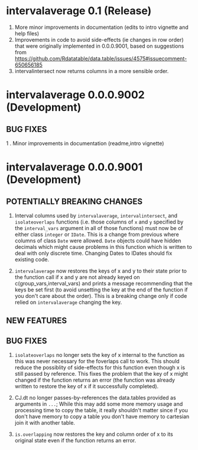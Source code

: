 # intervalaverage 0.1 (Release)

1. More minor improvements in documentation (edits to intro vignette and help files)
2. Improvements in code to avoid side-effects (ie changes in row order) that were originally implemented in 0.0.0.9001, based on suggestions from https://github.com/Rdatatable/data.table/issues/4575#issuecomment-650656185  
3. intervalintersect now returns columns in a more sensible order.

# intervalaverage 0.0.0.9002 (Development)

## BUG FIXES
1 . Minor improvements in documentation (readme,intro vignette)

# intervalaverage 0.0.0.9001 (Development)

## POTENTIALLY BREAKING CHANGES

1. Interval columns used by `intervalaverage`, `intervalintersect`,
and `isolateoverlaps` functions (i.e. those columns of `x` and `y`
specified by the `interval_vars` argument in all of those functions)
must now be of either class `integer`
or `IDate`. This is a change from previous where columns of class `Date` were allowed. 
`Date` objects could have hidden decimals which might cause problems in this function
which is written to deal with only discrete time. Changing Dates to IDates should fix existing code.


2. `intervalaverage` now restores the keys of x and y to their state prior to the function call if x and y are not already keyed on c(group_vars,interval_vars) and prints a message recommending that the keys be set first (to avoid unsetting the key at the end of the function if you don't care about the order). This is a breaking change only if code relied on `intervalaverage` changing the key.




## NEW FEATURES

## BUG FIXES

1. `isolateoverlaps` no longer sets the key of x internal to the function as this was never necessary for the foverlaps call to work. This should reduce the possiblity of side-effects for this function even though x is still passed by reference. This fixes the problem that the key of x might changed if the function returns an error (the function was already written to restore the key of x if it successfully completed).

2. CJ.dt no longer passes-by-references the data.tables provided as arguments in `...`; While this may add some more memory usage and processing time to copy the table, it really shouldn't matter since if you don't have memory to copy a table you don't have memory to cartesian join it with another table.

3. `is.overlapping` now restores the key and column order of x to its original state even if the function returns an error.
